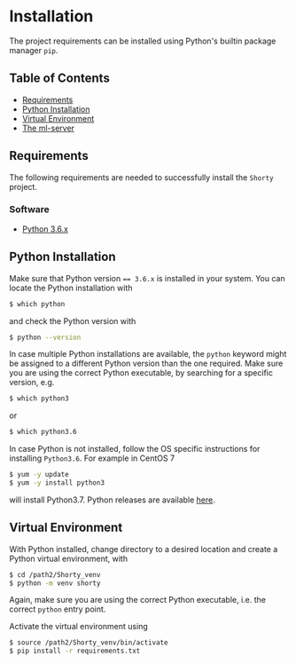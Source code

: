 # Installation

The project requirements can be installed using Python's builtin package manager `pip`.

## Table of Contents

* [Requirements](#requirements)
* [Python Installation](#python-installation)
* [Virtual Environment](#virtual-environment)
* [The ml-server](#the-ml-server)


## Requirements

The following requirements are needed to successfully install the `Shorty` project.

### Software

* [Python 3.6.x](https://www.python.org/)

## Python Installation

Make sure that Python version `== 3.6.x` is installed in your system. You can locate the Python
installation with
```bash
$ which python
```
and check the Python version with
```bash
$ python --version
```
In case multiple Python installations are available, the `python` keyword might be assigned to a
different Python version than the one required. Make sure you are using the correct Python executable,
by searching for a specific version, e.g.
```bash
$ which python3
```
or
```bash
$ which python3.6
```
In case Python is not installed, follow the OS specific instructions for installing `Python3.6`. For
example in CentOS 7
```bash
$ yum -y update
$ yum -y install python3
```
will install Python3.7. Python releases are available [here](https://www.python.org/downloads/source/).


## Virtual Environment

With Python installed, change directory to a desired location and create a Python virtual environment,
with
```bash
$ cd /path2/Shorty_venv
$ python -m venv shorty
```
Again, make sure you are using the correct Python executable, i.e. the correct `python` entry point.

Activate the virtual environment using
```bash
$ source /path2/Shorty_venv/bin/activate
$ pip install -r requirements.txt
```
